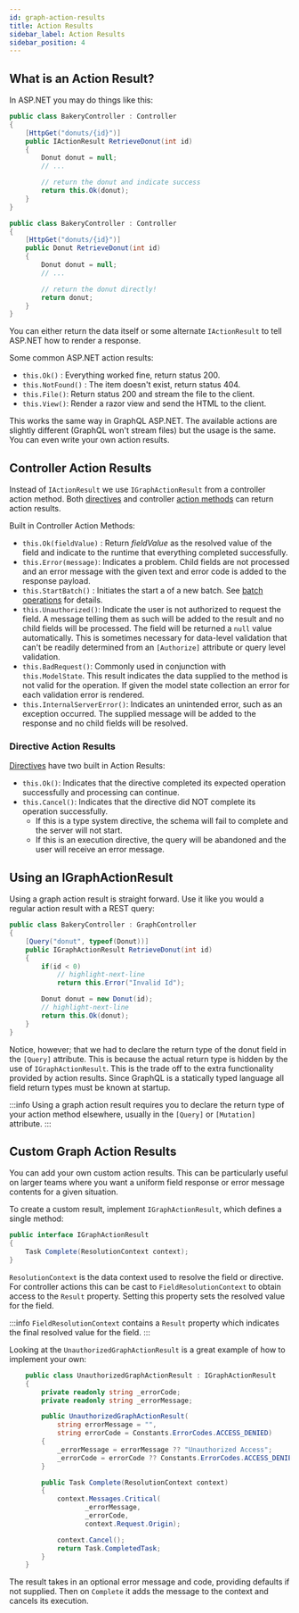 ```yaml
---
id: graph-action-results
title: Action Results
sidebar_label: Action Results
sidebar_position: 4
---
```


## What is an Action Result?

In ASP.NET you may do things like this:

```csharp title="Return an Action Result"
public class BakeryController : Controller
{
    [HttpGet("donuts/{id}")]
    public IActionResult RetrieveDonut(int id)
    {
        Donut donut = null;
        // ...

        // return the donut and indicate success
        return this.Ok(donut);
    }
}
```

```csharp title="Return an Object"
public class BakeryController : Controller
{
    [HttpGet("donuts/{id}")]
    public Donut RetrieveDonut(int id)
    {
        Donut donut = null;
        // ...

        // return the donut directly!
        return donut;
    }
}
```

You can either return the data itself or some alternate `IActionResult` to tell ASP.NET how to render a response.

Some common ASP.NET action results:

-   `this.Ok()` : Everything worked fine, return status 200.
-   `this.NotFound()` : The item doesn't exist, return status 404.
-   `this.File()`: Return status 200 and stream the file to the client.
-   `this.View()`: Render a razor view and send the HTML to the client.

This works the same way in GraphQL ASP.NET. The available actions are slightly different (GraphQL won't stream files) but the usage is the same. You can even write your own action results.

## Controller Action Results

Instead of `IActionResult` we use `IGraphActionResult` from a controller action method. Both [directives](./directives) and controller [action methods](../controllers/actions) can return action results.

Built in Controller Action Methods:

-   `this.Ok(fieldValue)` : Return _fieldValue_ as the resolved value of the field and indicate to the runtime that everything completed successfully.
-   `this.Error(message)`: Indicates a problem. Child fields are not processed and an error message with the given text and error code is added to the response payload.
-   `this.StartBatch()` : Initiates the start a of a new batch. See [batch operations](../controllers/batch-operations.md) for details.
-   `this.Unauthorized()`: Indicate the user is not authorized to request the field. A message telling them as such will be added to the result and no child fields will be processed. The field will be returned a `null` value automatically. This is sometimes necessary for data-level validation that can't be readily determined from an `[Authorize]` attribute or query level validation.
-   `this.BadRequest()`: Commonly used in conjunction with `this.ModelState`. This result indicates the data supplied to the method is not valid for the operation. If given the model state collection an error for each validation error is rendered.
-   `this.InternalServerError()`: Indicates an unintended error, such as an exception occurred. The supplied message will be added to the response and no child fields will be resolved.

### Directive Action Results
[Directives](./directives) have two built in Action Results:

-   `this.Ok()`: Indicates that the directive completed its expected operation successfully and processing can continue.
-   `this.Cancel()`: Indicates that the directive did NOT complete its operation successfully. 
    - If this is a type system directive, the schema will fail to complete and the server will not start.
    - If this is an execution directive, the query will be abandoned and the user will receive an error message.

## Using an IGraphActionResult

Using a graph action result is straight forward. Use it like you would a regular action result with a REST query:

```csharp
public class BakeryController : GraphController
{
    [Query("donut", typeof(Donut))]
    public IGraphActionResult RetrieveDonut(int id)
    {
        if(id < 0)
            // highlight-next-line
            return this.Error("Invalid Id");

        Donut donut = new Donut(id);
        // highlight-next-line
        return this.Ok(donut);
    }
}
```

Notice, however; that we had to declare the return type of the donut field in the `[Query]` attribute. This is because the actual return type is hidden by the use of `IGraphActionResult`.  This is the trade off to the extra functionality provided by action results. Since GraphQL is a statically typed language all field return types must be known at startup. 

:::info
Using a graph action result requires you to declare the return type of your action method elsewhere, usually in the `[Query]` or `[Mutation]` attribute.
:::


## Custom Graph Action Results

You can add your own custom action results. This can be particularly useful on larger teams where you want a uniform field response or error message contents for a given situation.

To create a custom result, implement `IGraphActionResult`, which defines a single method:

```csharp title="IGraphActionResult.cs"
public interface IGraphActionResult
{
    Task Complete(ResolutionContext context);
}
```

`ResolutionContext` is the data context used to resolve the field or directive. For controller actions this can be cast to `FieldResolutionContext` to obtain access to the `Result` property. Setting this property sets the resolved value for the field.

:::info
`FieldResolutionContext` contains a `Result` property which indicates the final resolved value for the field.
:::

Looking at the `UnauthorizedGraphActionResult` is a great example of how to implement your own:

```csharp title="UnauthorizedGraphActionResult.cs"
    public class UnauthorizedGraphActionResult : IGraphActionResult
    {
        private readonly string _errorCode;
        private readonly string _errorMessage;

        public UnauthorizedGraphActionResult(
            string errorMessage = "",
            string errorCode = Constants.ErrorCodes.ACCESS_DENIED)
        {
            _errorMessage = errorMessage ?? "Unauthorized Access";
            _errorCode = errorCode ?? Constants.ErrorCodes.ACCESS_DENIED;
        }

        public Task Complete(ResolutionContext context)
        {
            context.Messages.Critical(
                   _errorMessage,
                   _errorCode,
                   context.Request.Origin);

            context.Cancel();
            return Task.CompletedTask;
        }
    }
```

The result takes in an optional error message and code, providing defaults if not supplied. Then on `Complete` it adds the message to the context and cancels its execution.
